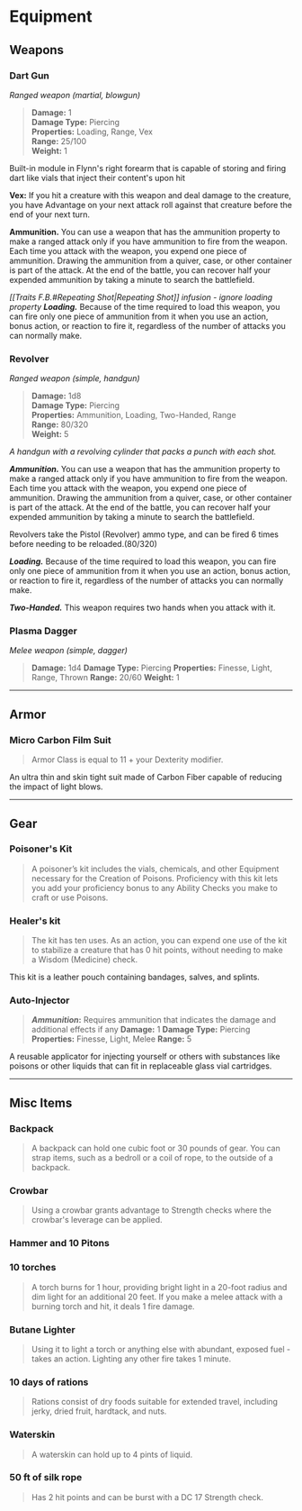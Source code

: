 # Equipment
## Weapons
### Dart Gun
_Ranged weapon (martial, blowgun)_

>**Damage:** 1  
**Damage Type:** Piercing  
**Properties:** Loading, Range, Vex  
**Range:** 25/100  
**Weight:** 1

Built-in module in Flynn's right forearm that is capable of storing and firing dart like vials that inject their content's upon hit

**Vex:** If you hit a creature with this weapon and deal damage to the creature, you have Advantage on your next attack roll against that creature before the end of your next turn.

**Ammunition.** You can use a weapon that has the ammunition property to make a ranged attack only if you have ammunition to fire from the weapon. Each time you attack with the weapon, you expend one piece of ammunition. Drawing the ammunition from a quiver, case, or other container is part of the attack. At the end of the battle, you can recover half your expended ammunition by taking a minute to search the battlefield.

*[[Traits F.B.#Repeating Shot|Repeating Shot]] infusion - ignore loading property*
**_Loading._** Because of the time required to load this weapon, you can fire only one piece of ammunition from it when you use an action, bonus action, or reaction to fire it, regardless of the number of attacks you can normally make.

### Revolver
_Ranged weapon (simple, handgun)_

>**Damage:** 1d8  
**Damage Type:** Piercing  
**Properties:** Ammunition, Loading, Two-Handed, Range
**Range:** 80/320  
**Weight:** 5

*A handgun with a revolving cylinder that packs a punch with each shot.*

**_Ammunition._** You can use a weapon that has the ammunition property to make a ranged attack only if you have ammunition to fire from the weapon. Each time you attack with the weapon, you expend one piece of ammunition. Drawing the ammunition from a quiver, case, or other container is part of the attack. At the end of the battle, you can recover half your expended ammunition by taking a minute to search the battlefield.  
  
Revolvers take the Pistol (Revolver) ammo type, and can be fired 6 times before needing to be reloaded.(80/320)

**_Loading._** Because of the time required to load this weapon, you can fire only one piece of ammunition from it when you use an action, bonus action, or reaction to fire it, regardless of the number of attacks you can normally make. 

**_Two-Handed._** This weapon requires two hands when you attack with it.  

### Plasma Dagger
_Melee weapon (simple, dagger)_

>**Damage:** 1d4
**Damage Type:** Piercing
**Properties:** Finesse, Light, Range, Thrown
**Range:** 20/60
**Weight:** 1

---
## Armor
### Micro Carbon Film Suit
>Armor Class is equal to 11 + your Dexterity modifier.

An ultra thin and skin tight suit made of Carbon Fiber capable of reducing the impact of light blows.

---
## Gear
### Poisoner's Kit
>A poisoner’s kit includes the vials, chemicals, and other Equipment necessary for the Creation of Poisons. Proficiency with this kit lets you add your proficiency bonus to any Ability Checks you make to craft or use Poisons.
### Healer's kit
>The kit has ten uses. As an action, you can expend one use of the kit to stabilize a creature that has 0 hit points, without needing to make a Wisdom (Medicine) check.

This kit is a leather pouch containing bandages, salves, and splints.
### Auto-Injector
>**_Ammunition_:** Requires ammunition that indicates the damage and additional effects if any
**Damage:** 1 
**Damage Type:** Piercing  
**Properties:** Finesse, Light, Melee
**Range:** 5  

A reusable applicator for injecting yourself or others with substances like poisons or other liquids that can fit in replaceable glass vial cartridges.

---
## Misc Items
### Backpack
>A backpack can hold one cubic foot or 30 pounds of gear. You can strap items, such as a bedroll or a coil of rope, to the outside of a backpack.
### Crowbar
>Using a crowbar grants advantage to Strength checks where the crowbar's leverage can be applied.
### Hammer and 10 Pitons
### 10 torches
>A torch burns for 1 hour, providing bright light in a 20-foot radius and dim light for an additional 20 feet. If you make a melee attack with a burning torch and hit, it deals 1 fire damage.
### Butane Lighter
>Using it to light a torch or anything else with abundant, exposed fuel - takes an action. Lighting any other fire takes 1 minute.
### 10 days of rations
>Rations consist of dry foods suitable for extended travel, including jerky, dried fruit, hardtack, and nuts.
### Waterskin
>A waterskin can hold up to 4 pints of liquid.
### 50 ft of silk rope
>Has 2 hit points and can be burst with a DC 17 Strength check.
